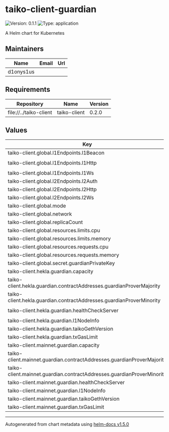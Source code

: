 # taiko-client-guardian

![Version: 0.1.1](https://img.shields.io/badge/Version-0.1.1-informational?style=flat-square) ![Type: application](https://img.shields.io/badge/Type-application-informational?style=flat-square)

A Helm chart for Kubernetes

## Maintainers

| Name | Email | Url |
| ---- | ------ | --- |
| d1onys1us |  |  |

## Requirements

| Repository | Name | Version |
|------------|------|---------|
| file://../taiko-client | taiko-client | 0.2.0 |

## Values

| Key | Type | Default | Description |
|-----|------|---------|-------------|
| taiko-client.global.l1Endpoints.l1Beacon | string | `"http://ethereum-node-holesky-beacon:5052"` |  |
| taiko-client.global.l1Endpoints.l1Http | string | `"http://ethereum-node-holesky-execution:8545"` |  |
| taiko-client.global.l1Endpoints.l1Ws | string | `"ws://ethereum-node-holesky-execution:8545"` |  |
| taiko-client.global.l2Endpoints.l2Auth | string | `"http://taiko-node-taiko-geth:8551"` |  |
| taiko-client.global.l2Endpoints.l2Http | string | `"http://taiko-node-taiko-geth:8545"` |  |
| taiko-client.global.l2Endpoints.l2Ws | string | `"ws://taiko-node-taiko-geth:8546"` |  |
| taiko-client.global.mode | string | `"guardian"` |  |
| taiko-client.global.network | string | `"hekla"` |  |
| taiko-client.global.replicaCount | int | `1` |  |
| taiko-client.global.resources.limits.cpu | string | `"1000m"` |  |
| taiko-client.global.resources.limits.memory | string | `"500Mi"` |  |
| taiko-client.global.resources.requests.cpu | string | `"1000m"` |  |
| taiko-client.global.resources.requests.memory | string | `"500Mi"` |  |
| taiko-client.global.secret.guardianPrivateKey | string | `""` |  |
| taiko-client.hekla.guardian.capacity | int | `1024` |  |
| taiko-client.hekla.guardian.contractAddresses.guardianProverMajority | string | `"0x92F195a8702da2104aE8E3E10779176E7C35d6BC"` |  |
| taiko-client.hekla.guardian.contractAddresses.guardianProverMinority | string | `"0x31d4d27da5c299d4b6CE19c869B8891C0002795d"` |  |
| taiko-client.hekla.guardian.healthCheckServer | string | `"https://guardian-prover-health-check.hekla.taiko.xyz"` |  |
| taiko-client.hekla.guardian.l1NodeInfo | string | `"lighthouse:latest/go-ethereum:stable"` |  |
| taiko-client.hekla.guardian.taikoGethVersion | string | `"v1.5.0"` |  |
| taiko-client.hekla.guardian.txGasLimit | string | `"3000000"` |  |
| taiko-client.mainnet.guardian.capacity | int | `1024` |  |
| taiko-client.mainnet.guardian.contractAddresses.guardianProverMajority | string | `"0xE3D777143Ea25A6E031d1e921F396750885f43aC"` |  |
| taiko-client.mainnet.guardian.contractAddresses.guardianProverMinority | string | `"0x579A8d63a2Db646284CBFE31FE5082c9989E985c"` |  |
| taiko-client.mainnet.guardian.healthCheckServer | string | `"https://guardians-api.mainnet.taiko.xyz"` |  |
| taiko-client.mainnet.guardian.l1NodeInfo | string | `"lighthouse:latest/go-ethereum:stable"` |  |
| taiko-client.mainnet.guardian.taikoGethVersion | string | `"v1.5.0"` |  |
| taiko-client.mainnet.guardian.txGasLimit | string | `"3000000"` |  |

----------------------------------------------
Autogenerated from chart metadata using [helm-docs v1.5.0](https://github.com/norwoodj/helm-docs/releases/v1.5.0)
